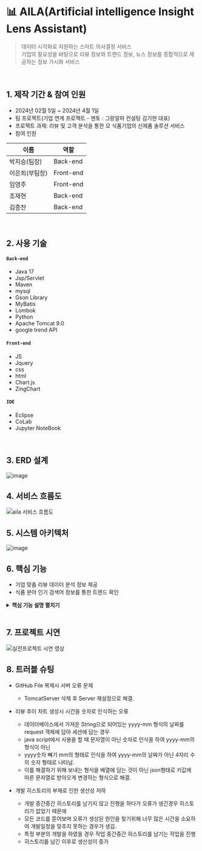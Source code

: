 # 📊 AILA(Artificial intelligence Insight Lens Assistant)
> 데이터 시각화로 지원하는 스마트 의사결정 서비스   
> 기업의 필요성을 바탕으로 리뷰 정보와 트랜드 정보, 뉴스 정보를 종합적으로 제공하는 정보 가시화 서비스   

</br>

## 1. 제작 기간 & 참여 인원
- 2024년 02월 5일 ~ 2024년 4월 1일
- 팀 프로젝트(기업 연계 프로젝트 - 멘토 : 그랑알파 컨설팅 김기현 대표)
- 프로젝트 과제: 리뷰 및 고객 분석을 통한 모 식품기업의 신제품 솔루션 서비스
- 참여 인원

| 이름 | 역할 |
|---|---|
| 박지승(팀장) |Back-end |
| 이은희(부팀장) |Front-end |
| 임영주 |Front-end |
| 조재현 |Back-end |
| 김종찬 |Back-end |


</br>

## 2. 사용 기술
#### `Back-end`
  - Java 17
  - Jsp/Servlet
  - Maven
  - mysql
  - Gson Library
  - MyBatis
  - Lombok
  - Python
  - Apache Tomcat 9.0
  - google trend API

#### `Front-end`
  - JS
  - Jquery
  - css
  - html
  - Chart.js
  - ZingChart

#### `IDE`
  - Eclipse
  - CoLab
  - Jupyter NoteBook

</br>

## 3. ERD 설계
![image](https://github.com/SMHRD-2021-KDT-AI-16/AILA-Repo/assets/152379672/bb46083e-1394-4c18-b856-33a8167c75c2)

## 4. 서비스 흐름도
![aila 서비스 흐름도](https://github.com/SMHRD-2021-KDT-AI-16/AILA-Repo/assets/144122046/0484eb6c-3681-4628-8512-50e72e8892e7)

## 5. 시스템 아키텍처
![image](https://github.com/SMHRD-2021-KDT-AI-16/AILA-Repo/assets/152379672/eadf7276-ea1a-44af-bd79-fc1b00dda354)

## 6. 핵심 기능
- 기업 맞춤 리뷰 데이터 분석 정보 제공
- 식품 분야 인기 검색어 정보를 통한 트렌드 확인


<details>
<summary><b>핵심 기능 설명 펼치기</b></summary>
<div markdown="1">

### 6.1. 식품 트렌드

![trend page](https://github.com/SMHRD-2021-KDT-AI-16/AILA-Repo/assets/144122046/cdc8154e-291a-4a37-9904-f375a142e829)
- 식품 인기검색어 TOP10과 인기검색어 관한 연관검색어 검색량 표시
  - 일간 인기검색어를 네이버 데이터랩 API에서 가져오고 그에 관련된 연관검색어 검색량을 데이터 베이스에 저장
  - 데이터 베이스에서 가져온 연관검색어 검색량을 ChartJS로 가시화
- Openweathermap API를 활용하여 전국 일기예보 구현(익일 0시 기준)

### 6.2. 리뷰 분석

<img src="https://github.com/SMHRD-2021-KDT-AI-16/AILA-Repo/assets/144122046/4c39e419-eb2c-46e1-8b08-00c0648414a6" width="450px"></img>
<img src="https://github.com/SMHRD-2021-KDT-AI-16/AILA-Repo/assets/144122046/48697310-9687-4d12-9301-40aab320e4cc" width="450px" height="231.7px"></img>
- 원하는 품목에 관한 리뷰데이터 분석결과를 차트로 가시화
- 자사몰/네이버/쿠팡 총 3개 채녈의 리뷰 분석 결과 비교 가능
  - ko-electra fine tuning을 활용하여 리뷰 데이터의 감정(긍정/부정) 분석을 진행
  - 긍정/부정 리뷰의 비율을 도넛 차트로 가시화
  - 월별 리뷰 갯수 추이를 통한 판매량 변화 분석
  - 긍정/부정 별 빈도수가 높은 키워드를 워드 클라우드와 막대 그래프로 시각화
  - 막대 그래프의 각 막대 클릭 시 해당 키워드가 포함된 전체 리뷰의 내용을 최대 3개 표시
    ![detail reviews](https://github.com/SMHRD-2021-KDT-AI-16/AILA-Repo/assets/144122046/2178f7d4-b90e-4d2f-829e-3f9a00938ab9)

### 6.3. 뉴스

![news page](https://github.com/SMHRD-2021-KDT-AI-16/AILA-Repo/assets/144122046/099d99ec-c320-45e5-b9d5-7a12cab483d2)
- 구글 API를 활용하여 일간 검색어 TOP10 표시
- 각 검색어 클릭 시 우측 화면에 해당 검색어 관련 뉴스 타이틀 TOP10을 표시
- 각 뉴스 타이틀 클릭 시 해당 기사로 이동

<!--  
### 6.2. 사용자 요청

- **기업의 필요성에 따른 리뷰 데이터 분석결과**
  - 기업이 원하는 품목에 관한 리뷰데이터 분석결과를 차트로 가시화<br>
    <img src="https://github.com/SMHRD-2021-KDT-AI-16/AILA-Repo/assets/152379672/4e5d5e6e-7e96-42e4-9858-3ba783664e1a" width="450px" height="300px" title="px(픽셀) 크기 설정"></img>
- **식품인기검색어TOP10과 인기검색어 관한 연관검색어 검색량 날씨API를 가시화**
  - Openweathermap에서 지방별 날씨를 시각화
  - 일간 인기검색어를 네이버API에서 가져오고 그에 관련된 연관검색어 검색량을 데이터 베이스에 저장
  - 데이터 베이스에서 가져온 연관검색어 검색량을 ChartJS로 가시화<br>
    <img src="https://github.com/SMHRD-2021-KDT-AI-16/AILA-Repo/assets/152379672/6ba65855-acca-48dc-a03f-e39d02b1b267" width="450px" height="300px" title="px(픽셀) 크기 설정"></img>
- **일간검색어TOP10과 검색어와관련된 뉴스링크**
  - 구글 API에서 일간 검색어 TOP10을 데이터 베이스에 저장
  - 데이터 베이스에서 일간 검색어 TOP10을 이용하여 네이버에 검색 후 뉴스 탭에서 뉴스 링크를 크롤링
  - 일간 검색어 TOP10 클릭시 해당 검색어 관련 뉴스 타이틀 TOP10을 가시화
  - 뉴스 타이틀 클릭시 해당 뉴스 페이지로 이동<br>
   <img src="https://github.com/SMHRD-2021-KDT-AI-16/AILA-Repo/assets/152379672/cd9b783f-1ecf-46f5-ab7b-2f30030e056f" width="450px" height="300px" title="px(픽셀) 크기 설정"></img>
### 6.3. Controller

- **요청 처리**
  - 화면에서 요청된 데이터 값을 Service로 전달해줍니다.

- **결과 응답**
  - Service 계층에서 넘어온 로직 처리 결과를 jsp로 전달해줍니다.

### 4.4. Service

- **JsonArray / text/plain 방식으로 데이터 변환** 
  - 데이터 베이스에서 받아온 데이터를 jsp파일에서 사용할 수 있게 하기 위해 데이터를 변환합니다.

### 4.5. DAO

-->

</div>
</details>

</br>

## 7. 프로젝트 시연
![실전프로젝트 시연 영상](https://github.com/SMHRD-2021-KDT-AI-16/AILA-Repo/assets/144122046/0808851f-6fb6-4c70-930e-4cbd25aff69b)

## 8. 트러블 슈팅

- GitHub File 복제시 서버 오류 문제  
  - TomcatServer 삭제 후 Server 재설정으로 해결.

- 리뷰 추이 차트 생성시 시간을 숫자로 인식하는 오류
  - 데이터베이스에서 가져온 String으로 되어있는 yyyy-mm 형식의 날짜를 request 객체에 담아 세션에 담는 경우
  - java script에서 사용을 할 때 문자열이 아닌 숫자로 인식을 하여 yyyy-mm의 형식이 아닌
  - yyyy숫자 빼기 mm의 형태로 인식을 하여 yyyy-mm의 날짜가 아닌 4자리 수의 숫자 형태로 나타남.
  - 이를 해결하기 위해 보내는 형식을 배열에 담는 것이 아닌 json형태로 키값에 따른 문자열로 받아오게 변경하는 형식으로 해결.

- 개발 히스토리의 부재로 인한 생산성 저하
  - 개발 중간중간 히스토리를 남기지 않고 진행을 하다가 오류가 생긴경우 히스토리가 없었기 때문에
  - 모든 코드를 뜯어보며 오류가 생성된 원인을 찾기위해 너무 많은 시간을 소요하여 개발일정을 맞추지 못하는 경우가 생김.
  - 특정 부분의 개발을 하였을 경우 작업 중간중간 히스토리를 남기는 작업을 진행
  - 히스토리를 남긴 이후로 생산성이 증가

<!--
## 6. 회고 / 느낀점
>
-->
